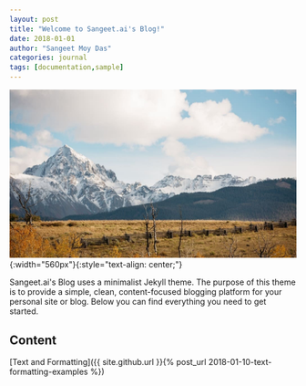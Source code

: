 ```yaml
---
layout: post
title: "Welcome to Sangeet.ai's Blog!"
date: 2018-01-01
author: "Sangeet Moy Das"
categories: journal
tags: [documentation,sample]
---
```


![](../assets/mountains.jpg){:width="560px"}{:style="text-align: center;"}

Sangeet.ai's Blog uses a minimalist Jekyll theme. The purpose of this theme is to provide a simple, clean, content-focused blogging platform for your personal site or blog. Below you can find everything you need to get started.

## Content

[Text and Formatting]({{ site.github.url }}{% post_url 2018-01-10-text-formatting-examples %})